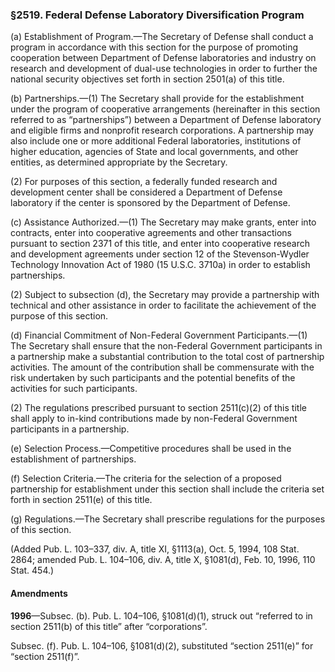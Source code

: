 ### §2519. Federal Defense Laboratory Diversification Program ###

(a) Establishment of Program.—The Secretary of Defense shall conduct a program in accordance with this section for the purpose of promoting cooperation between Department of Defense laboratories and industry on research and development of dual-use technologies in order to further the national security objectives set forth in section 2501(a) of this title.

(b) Partnerships.—(1) The Secretary shall provide for the establishment under the program of cooperative arrangements (hereinafter in this section referred to as “partnerships”) between a Department of Defense laboratory and eligible firms and nonprofit research corporations. A partnership may also include one or more additional Federal laboratories, institutions of higher education, agencies of State and local governments, and other entities, as determined appropriate by the Secretary.

(2) For purposes of this section, a federally funded research and development center shall be considered a Department of Defense laboratory if the center is sponsored by the Department of Defense.

(c) Assistance Authorized.—(1) The Secretary may make grants, enter into contracts, enter into cooperative agreements and other transactions pursuant to section 2371 of this title, and enter into cooperative research and development agreements under section 12 of the Stevenson-Wydler Technology Innovation Act of 1980 (15 U.S.C. 3710a) in order to establish partnerships.

(2) Subject to subsection (d), the Secretary may provide a partnership with technical and other assistance in order to facilitate the achievement of the purpose of this section.

(d) Financial Commitment of Non-Federal Government Participants.—(1) The Secretary shall ensure that the non-Federal Government participants in a partnership make a substantial contribution to the total cost of partnership activities. The amount of the contribution shall be commensurate with the risk undertaken by such participants and the potential benefits of the activities for such participants.

(2) The regulations prescribed pursuant to section 2511(c)(2) of this title shall apply to in-kind contributions made by non-Federal Government participants in a partnership.

(e) Selection Process.—Competitive procedures shall be used in the establishment of partnerships.

(f) Selection Criteria.—The criteria for the selection of a proposed partnership for establishment under this section shall include the criteria set forth in section 2511(e) of this title.

(g) Regulations.—The Secretary shall prescribe regulations for the purposes of this section.

(Added Pub. L. 103–337, div. A, title XI, §1113(a), Oct. 5, 1994, 108 Stat. 2864; amended Pub. L. 104–106, div. A, title X, §1081(d), Feb. 10, 1996, 110 Stat. 454.)

#### Amendments ####

**1996**—Subsec. (b). Pub. L. 104–106, §1081(d)(1), struck out “referred to in section 2511(b) of this title” after “corporations”.

Subsec. (f). Pub. L. 104–106, §1081(d)(2), substituted “section 2511(e)” for “section 2511(f)”.